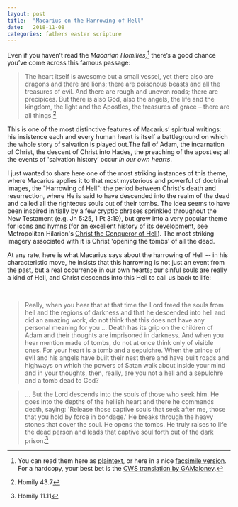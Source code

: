 ```yaml
---
layout: post
title:  "Macarius on the Harrowing of Hell"
date:   2018-11-08
categories: fathers easter scripture
---
```


Even if you haven’t read the *Macarian Homilies,*[^1] there’s a good chance
you’ve come across this famous passage:

>   The heart itself is awesome but a small vessel, yet there also are dragons
>   and there are lions; there are poisonous beasts and all the treasures of
>   evil. And there are rough and uneven roads; there are precipices. But there
>   is also God, also the angels, the life and the kingdom, the light and the
>   Apostles, the treasures of grace – there are all things.[^2]

This is one of the most distinctive features of Macarius’ spiritual writings:
his insistence each and every human heart is itself a battleground on which the
whole story of salvation is played out.<!--excerpt-->The fall of Adam, the incarnation of
Christ, the descent of Christ into Hades, the preaching of the apostles; all the
events of 'salvation history’ occur *in our own hearts*.

I just wanted to share here one of the most striking instances of this theme,
where Macarius applies it to that most mysterious and powerful of doctrinal
images, the "Harrowing of Hell": the period between Christ's death and
resurrection, where He is said to have descended into the realm of the dead and
called all the righteous souls out of their tombs. The idea seems to have been
inspired initially by a few cryptic phrases sprinkled throughout the New
Testament (e.g. Jn 5:25, 1 Pt 3:19), but grew into a very popular theme for
icons and hymns (for an excellent history of its development, see Metropolitan
Hilarion's [Christ the Conqueror of
Hell](https://www.amazon.com/Christ-Conqueror-Hell-Orthodox-Perspective/dp/08814106)).
The most striking imagery associated with it is Christ 'opening the tombs' of
all the dead.

At any rate, here is what Macarius says about the harrowing of Hell -- in his
characteristic move, he insists that this harrowing is not just an event from
the past, but a real occurrence in our own hearts; our sinful souls are really a
kind of Hell, and Christ descends into this Hell to call us back to life:

 

>   Really, when you hear that at that time the Lord freed the souls from hell
>   and the regions of darkness and that he descended into hell and did an
>   amazing work, do not think that this does not have any personal meaning for
>   you ... Death has its grip on the children of Adam and their thoughts are
>   imprisoned in darkness. And when you hear mention made of tombs, do not at
>   once think only of visible ones. For your heart is a tomb and a sepulchre.
>   When the prince of evil and his angels have built their nest there and have
>   built roads and highways on which the powers of Satan walk about inside your
>   mind and in your thoughts, then, really, are you not a hell and a sepulchre
>   and a tomb dead to God?

>   ... But the Lord descends into the souls of those who seek him. He goes into
>   the depths of the hellish heart and there he commands death, saying:
>   'Release those captive souls that seek after me, those that you hold by
>   force in bondage.' He breaks through the heavy stones that cover the soul.
>   He opens the tombs. He truly raises to life the dead person and leads that
>   captive soul forth out of the dark prison.[^3]

[^1]: You can read them here as [plaintext](https://www.ecatholic2000.com/macarius/untitled-55.shtml), or here in a nice [facsimile version](https://archive.org/details/fiftyspiritualho00pseuuoft/page/n3). For a hardcopy, your best bet is the [CWS translation by GAMaloney](https://www.bookdepository.com/Pseudo-Macarius/9780809133123).
[^2]: Homily 43.7
[^3]: Homily 11.11
